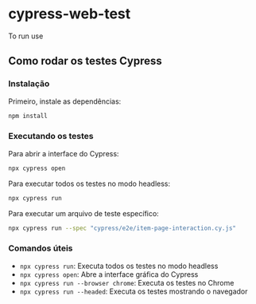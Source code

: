 # cypress-web-test

To run use

## Como rodar os testes Cypress

### Instalação

Primeiro, instale as dependências:

```bash
npm install
```

### Executando os testes

Para abrir a interface do Cypress:

```bash
npx cypress open
```

Para executar todos os testes no modo headless:

```bash
npx cypress run
```

Para executar um arquivo de teste específico:

```bash
npx cypress run --spec "cypress/e2e/item-page-interaction.cy.js"
```

### Comandos úteis

- `npx cypress run`: Executa todos os testes no modo headless
- `npx cypress open`: Abre a interface gráfica do Cypress
- `npx cypress run --browser chrome`: Executa os testes no Chrome
- `npx cypress run --headed`: Executa os testes mostrando o navegador